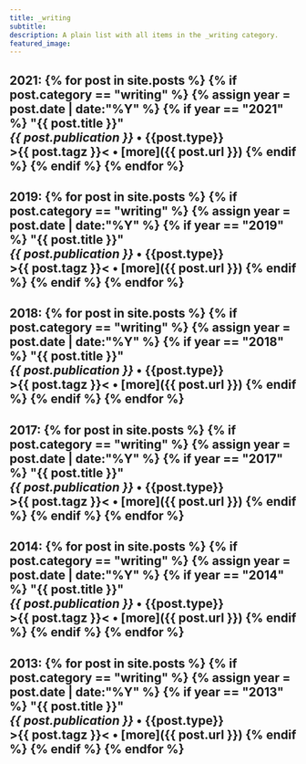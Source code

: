 ```yaml
---
title: _writing
subtitle:
description: A plain list with all items in the _writing category.
featured_image:
---
```


2021:
{% for post in site.posts %}
  {% if post.category == "writing" %}
      {% assign year = post.date | date:"%Y" %}
      {% if year == "2021" %}
**"{{ post.title }}"**  
_{{ post.publication }}_ • {{post.type}} <br> >{{ post.tagz }}< • [more]({{ post.url }})
      {% endif %}
  {% endif %}
{% endfor %}
---
2019:
{% for post in site.posts %}
  {% if post.category == "writing" %}
      {% assign year = post.date | date:"%Y" %}
      {% if year == "2019" %}
**"{{ post.title }}"**  
_{{ post.publication }}_ • {{post.type}} <br> >{{ post.tagz }}< • [more]({{ post.url }})
      {% endif %}
  {% endif %}
{% endfor %}
---
2018:
{% for post in site.posts %}
  {% if post.category == "writing" %}
      {% assign year = post.date | date:"%Y" %}
      {% if year == "2018" %}
**"{{ post.title }}"**  
_{{ post.publication }}_ • {{post.type}} <br> >{{ post.tagz }}< • [more]({{ post.url }})
      {% endif %}
  {% endif %}
{% endfor %}
---
2017:
{% for post in site.posts %}
  {% if post.category == "writing" %}
      {% assign year = post.date | date:"%Y" %}
      {% if year == "2017" %}
**"{{ post.title }}"**  
_{{ post.publication }}_ • {{post.type}} <br> >{{ post.tagz }}< • [more]({{ post.url }})
      {% endif %}
  {% endif %}
{% endfor %}
---
2014:
{% for post in site.posts %}
  {% if post.category == "writing" %}
      {% assign year = post.date | date:"%Y" %}
      {% if year == "2014" %}
**"{{ post.title }}"**  
_{{ post.publication }}_ • {{post.type}} <br> >{{ post.tagz }}< • [more]({{ post.url }})
      {% endif %}
  {% endif %}
{% endfor %}
---
2013:
{% for post in site.posts %}
  {% if post.category == "writing" %}
      {% assign year = post.date | date:"%Y" %}
      {% if year == "2013" %}
**"{{ post.title }}"**  
_{{ post.publication }}_ • {{post.type}} <br> >{{ post.tagz }}< • [more]({{ post.url }})
      {% endif %}
  {% endif %}
{% endfor %}
---
